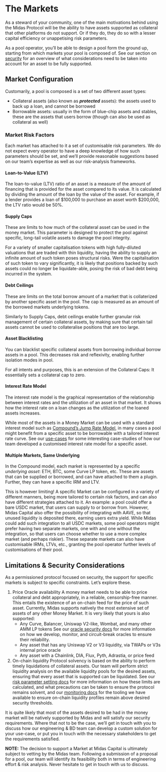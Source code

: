 # The Markets

As a steward of your community, one of the main motivations behind using the Midas Protocol will be the ability to have assets supported as collateral that other platforms do not support. Or if they do, they do so with a lesser capital efficiency or unappetising risk parameters.

As a pool operator, you’ll be able to design a pool form the ground up, starting from which markets your pool is composed of. See our section on [security](broken-reference) for an overview of what considerations need to be taken into account for an asset to be fully supported.

## Market Configuration

Customarily, a pool is composed is a set of two different asset types:

* Collateral assets (also known as _**protected**_ assets): the assets used to back up a loan, and cannot be borrowed
* Borrowable assets: usually in the form of blue-chip assets and stables, these are the assets that users borrow (though can also be used as collateral as well)

### Market Risk Factors

Each market has attached to it a set of customisable risk parameters. We do not expect every operator to have a deep knowledge of how such parameters should be set, and we’ll provide reasonable suggestions based on our team’s expertise as well as our risk-analysis frameworks.

#### Loan-to-Value (LTV)

The loan-to-value (LTV) ratio of an asset is a measure of the amount of financing that is provided for the asset compared to its value. It is calculated by dividing the amount of the loan by the value of the asset. For example, if a lender provides a loan of $100,000 to purchase an asset worth $200,000, the LTV ratio would be 50%.

#### **Supply Caps**

These are limits to how much of the collateral asset can be used in the money market. This parameter is designed to protect the pool against specific, long-tail volatile assets to damage the pool integrity.

For a variety of smaller capitalisation tokens with high fully-diluted valuations that are traded with thin liquidity, having the ability to supply an infinite amount of such token poses structural risks. Were the capitalisation of such token to vary significantly, it is likely that positions backed by such assets could no longer be liquidate-able, posing the risk of bad debt being incurred in the system.

#### Debt Ceilings

These are limits on the total borrow amount of a market that is collaterized by another specific asset in the pool. The cap is measured as an amount of the borrowed markets underlying tokens.

Similarly to Supply Caps, debt ceilings enable further granular risk management of certain collateral assets, by making sure that certain tail assets cannot be used to collateralise positions that are too large.&#x20;

#### **Asset Blacklisting**

You can blacklist specific collateral assets from borrowing individual borrow assets in a pool. This decreases risk and reflexivity, enabling further isolation modes in pool.&#x20;

For all intents and purposes, this is an extension of the Collateral Caps: It essentially sets a collateral cap to zero.&#x20;

#### **Interest Rate Model**

The interest rate model is the graphical representation of the relationship between interest rates and the utilization of an asset in that market. It shows how the interest rate on a loan changes as the utilization of the loaned assets increases.

While most of the assets in a Money Market can be used with a standard interest model such as [Compound’s Jump Rate Model](https://ianm.com/posts/2020-12-20-understanding-compound-protocols-interest-rates), in many cases a pool might benefit from a specific asset to be borrowable with a tailored interest rate curve. See our [use-cases](../midas-for-partners/) for some interesting case-studies of how our team developed a customised interest rate model for a specific asset.

#### Multiple Markets, Same Underlying

In the Compound model, each market is represented by a specific _underlying asset_: ETH, BTC, some Curve LP token, etc. These are assets that can be supplied or borrowed, and can have attached to them a plugin. Further, they can have a specific IRM and LTV.

This is however limiting! A specific Market can be configured in a variety of different manners, being more tailored to certain risk factors, and can also have different strategies attached to it. An example: a pool could offer a bare USDC market, that users can supply to or borrow from. However, Midas Capital also offer the possibility of integrating with AAVE, so that unused liquidity is deposited there, earning users extra yield. While Midas could add such integration to all USDC markets, some pool operators might prefer having two separate markets, one with and one without the integration, so that users can choose whether to use a more complex market (and perhaps riskier). These separate markets can also have customisable IRMs, LTVs, etc., granting the pool operator further levels of customisations of their pool.&#x20;

## Limitations & Security Considerations

As a permissioned protocol focused on security, the support for specific markets is subject to specific constraints. Let’s explore these.

1. Price Oracle availability A money market needs to be able to price collateral and debt appropriately, in a reliable, censorship-free manner. This entails the existence of an on-chain feed for the price of such asset. Currently, Midas supports natively the most extensive set of assets of any other Money Market. It is very likely that yours is also supported:
   * Any Curve, Balancer, Uniswap V2-like, Wombat, and many other AMM LP tokens See our [oracle security docs](../../security/security-outline/oracle-security.md) for more information on how we develop, monitor, and circuit-break oracles to ensure their reliability.
   * Any asset that has any Uniswap V2 or V3 liquidity, via TWAPs or V3s internal price oracle
   * Any asset with a Chainlink, DIA, Flux, Pyth, Adrastia, or price feed
2. On-chain liquidity Protocol solvency is based on the ability to perform timely liquidations of collateral assets. Our team will perform strict liquidity analysis on the available liquidity pools for the desired assets, ensuring that every asset that is supported can be liquidated. See our [risk parameter setting docs](../../security/security-outline/) for more information on how these limits are calculated, and what precautions can be taken to ensure the protocol remains solvent, and our [monitoring docs](../../security/security-outline/liquidity-monitoring.md) for the tooling we have available to ensure on-chain liquidity profiles remain above desired security thresholds.

It is quite likely that most of the assets desired to be had in the money market will be natively supported by Midas and will satisfy our security requirements. Where that not to be the case, we’ll get in touch with you to discuss how our engineering & BD team can develop a custom solution for your use-case, or put you in touch with the necessary stakeholders to get the requirements satisfied.

**NOTE:** The decision to support a Market at Midas Capital is ultimately subject to vetting by the Midas team. Following a submission of a proposal for a pool, our team will identify its feasibility both in terms of engineering effort & risk analysis. Never hesitate to get in touch with us to discuss.

